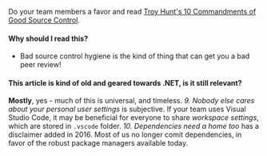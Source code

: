 Do your team members a favor and read [Troy Hunt's 10 Commandments of Good Source Control](http://www.troyhunt.com/2011/05/10-commandments-of-good-source-control.html).

#### Why should I read this?

* Bad source control hygiene is the kind of thing that can get you a bad peer review!

#### This article is kind of old and geared towards .NET, is it still relevant?

**Mostly**, yes - much of this is universal, and timeless. _9. Nobody else cares about your personal user settings_ is subjective. If your team uses Visual Studio Code, it may be beneficial for everyone to share _workspace settings_, which are stored in `.vscode` folder. _10. Dependencies need a home too_ has a disclaimer added in 2016. Most of us no longer comit dependencies, in favor of the robust package managers available today.